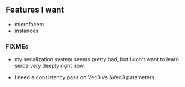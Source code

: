 ## Features I want

- microfacets
- instances

### FIXMEs

- my serialization system seems pretty bad, but I don't want to learn
  serde very deeply right now.

- I need a consistency pass on Vec3 vs &Vec3 parameters.
